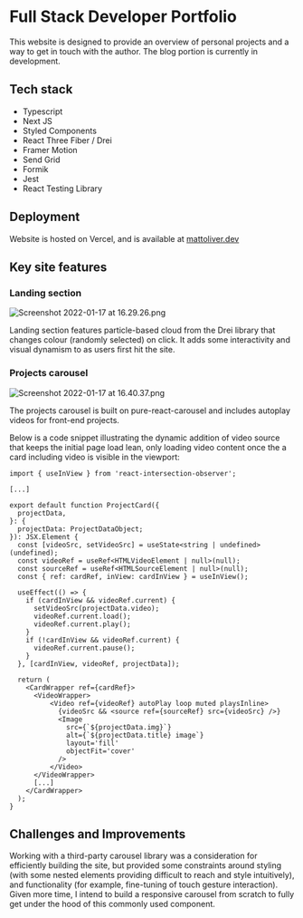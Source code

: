 # Full Stack Developer Portfolio

This website is designed to provide an overview of personal projects and a way to get in touch with the author. The blog portion is currently in development.

## Tech stack

- Typescript
- Next JS
- Styled Components
- React Three Fiber / Drei
- Framer Motion
- Send Grid
- Formik
- Jest
- React Testing Library

## Deployment

Website is hosted on Vercel, and is available at [mattoliver.dev](https://mattoliver.dev)

## Key site features

### Landing section

![Screenshot 2022-01-17 at 16.29.26.png](https://s3-us-west-2.amazonaws.com/secure.notion-static.com/04d0008b-ed0b-4f51-82c7-9cc33a542082/Screenshot_2022-01-17_at_16.29.26.png)

Landing section features particle-based cloud from the Drei library that changes colour (randomly selected) on click. It adds some interactivity and visual dynamism to as users first hit the site.

### Projects carousel

![Screenshot 2022-01-17 at 16.40.37.png](https://s3-us-west-2.amazonaws.com/secure.notion-static.com/b7b95380-c0c3-4478-9e50-258014f7b9ad/Screenshot_2022-01-17_at_16.40.37.png)

The projects carousel is built on pure-react-carousel and includes autoplay videos for front-end projects.

Below is a code snippet illustrating the dynamic addition of video source that keeps the initial page load lean, only loading video content once the a card including video is visible in the viewport:

```tsx
import { useInView } from 'react-intersection-observer';

[...]

export default function ProjectCard({
  projectData,
}: {
  projectData: ProjectDataObject;
}): JSX.Element {
  const [videoSrc, setVideoSrc] = useState<string | undefined>(undefined);
  const videoRef = useRef<HTMLVideoElement | null>(null);
  const sourceRef = useRef<HTMLSourceElement | null>(null);
  const { ref: cardRef, inView: cardInView } = useInView();

  useEffect(() => {
    if (cardInView && videoRef.current) {
      setVideoSrc(projectData.video);
      videoRef.current.load();
      videoRef.current.play();
    }
    if (!cardInView && videoRef.current) {
      videoRef.current.pause();
    }
  }, [cardInView, videoRef, projectData]);

  return (
    <CardWrapper ref={cardRef}>
      <VideoWrapper>
          <Video ref={videoRef} autoPlay loop muted playsInline>
            {videoSrc && <source ref={sourceRef} src={videoSrc} />}
            <Image
              src={`${projectData.img}`}
              alt={`${projectData.title} image`}
              layout='fill'
              objectFit='cover'
            />
          </Video>
      </VideoWrapper>
      [...]
    </CardWrapper>
  );
}
```

## Challenges and Improvements

Working with a third-party carousel library was a consideration for efficiently building the site, but provided some constraints around styling (with some nested elements providing difficult to reach and style intuitively), and functionality (for example, fine-tuning of touch gesture interaction). Given more time, I intend to build a responsive carousel from scratch to fully get under the hood of this commonly used component.
